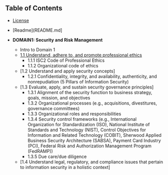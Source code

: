 ## Table of Contents

- [License](LICENSE.md)
- [Readme](README.md]

- **DOMAIN1: Security and Risk Management**
  - Intro to Domain 1
  - [1.1 Understand, adhere to, and promote professional ethics](https://github.com/lorenzoleonelli/CISSP-Zero-to-Hero/blob/main/DOMAIN1%3A%20Security%20and%20Risk%20Management/1.01%20Understand%2C%20adhere%20to%2C%20and%20promote%20professional%20ethics.md#111-isc2-code-of-professional-ethics)
     - 1.1.1 ISC2 Code of Professional Ethics
     - 1.1.2 Organizational code of ethics
  - [1.2 Understand and apply security concepts]
     - 1.2.1 Confidentiality, integrity, and availability, authenticity, and nonrepudiation (5 Pillars of Information Security)
  - [1.3 Evaluate, apply, and sustain security governance principles]
     - 1.3.1 Alignment of the security function to business strategy, goals, mission, and objectives
     - 1.3.2 Organizational processes (e.g., acquisitions, divestitures, governance committees)
     - 1.3.3 Organizational roles and responsibilities
     - 1.3.4 Security control frameworks (e.g., International Organization for Standardization (ISO), National Institute of Standards and Technology (NIST), Control Objectives for Information and Related Technology (COBIT), Sherwood Applied Business Security Architecture (SABSA), Payment Card Industry (PCI), Federal Risk and Authorization Management Program (FedRAMP))
     - 1.3.5 Due care/due diligence
  - [1.4 Understand legal, regulatory, and compliance issues that pertain to information security in a holistic context]



